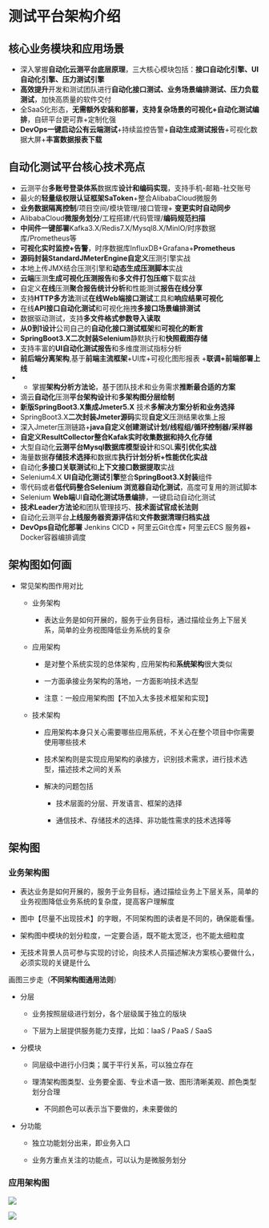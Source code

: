 # 测试平台架构介绍

## 核心业务模块和应用场景

- 深入掌握**自动化云测平台底层原理**，三大核心模块包括：**接口自动化引擎、UI自动化引擎、压力测试引擎**  
- **高效提升**开发和测试团队进行**自动化接口测试、业务场景编排测试、压力负载测试**，加快高质量的软件交付  
- 全SaaS化形态，**无需额外安装和部署，支持复杂场景的可视化+自动化测试编排**，自研平台更可靠+定制化强  
- **DevOps一键启动公有云端测试**+持续监控告警+**自动生成测试报告**+可视化数据大屏+**丰富数据报表下载**

## 自动化测试平台核心技术亮点

- 云测平台**多账号登录体系**数据库**设计和编码实现**，支持手机-邮箱-社交账号
- 最火的**轻量级权限认证框架SaToken**+整合AlibabaCloud微服务
- **业务数据隔离控制**/项目空间/模块管理/接口管理+ **变更实时自动同步**
- AlibabaCloud**微服务划分**/工程搭建/代码管理/**编码规范扫描**
- **中间件一键部署**Kafka3.X/Redis7.X/Mysql8.X/MinIO/时序数据库/Prometheus等
- **可视化实时监控+告警**，时序数据库InfluxDB+Grafana+**Prometheus**
- **源码封装StandardJMeterEngine自定义**压测引擎实战
- 本地上传JMX结合压测引擎和**动态生成压测脚本**实战
- **云端**压测**生成可视化压测报告**和**多文件打包压缩**下载实战
- 自定义**在线**压测**聚合报告统计分析**和性能测试**报告在线分享**
- 支持**HTTP多方法**测试**在线Web端接口测试**工具和**响应结果可视化**
- 在线**API接口自动化测试**和可视化拖拽**多接口场景编排测试**
- 数据驱动测试，支持**多文件格式参数导入读取**
- **从0到1设计**公司自己的**自动化接口测试框架**和**可视化的断言**
- **SpringBoot3.X二次封装Selenium**静默执行和**快照截图存储**
- 支持丰富的**UI自动化测试报告**和多维度测试指标分析
- **前后端分离架构**,基于**前端主流框架**+UI库+可视化图形报表 +**联调+前端部署上线**
- - 掌握**架构分析方法论**，基于团队技术和业务需求**推断最合适的方案**
- 滴云**自动化**压测**平台架构设计**和**多架构图分层绘制**
- **新版SpringBoot3.X集成Jmeter5.X** 技术**多解决方案分析和业务选择**
- SpringBoot3.X**二次封装Jmeter源码**实现**自定义**压测结果收集上报
- 深入Jmeter压测链路+**java自定义创建测试计划/线程组/循环控制器/采样器**
- **自定义ResultCollector整合Kafak实时收集数据和持久化存储**
- 大型自动化**云测平台Mysql数据库模型设计**和SQL**索引优化实战**
- 海量数据**存储技术选择**和数据库**执行计划分析+性能优化实战**
- 自动化**多接口关联测试**和**上下文接口数据提取**实战
- Selenium4.X **UI自动化测试引擎**整合**SpringBoot3.X封装**组件
- 零代码或者**低代码整合Selenium 浏览器自动化测试**，高度可复用的测试脚本
- Selenium **Web端**UI**自动化测试场景编排**，一键启动自动化测试
- **技术Leader方法论**和团队管理技巧、**技术面试官成长法则**
- 自动化云测平台**上线服务器资源评估**和**文件数据清理归档实战**
- **DevOps自动化部署** Jenkins CICD + 阿里云Git仓库+ 阿里云ECS 服务器+ Docker容器编排调度

## 架构图如何画

- 常见架构图作用对比
    
    - 业务架构
        
        - 表达业务是如何开展的，服务于业务目标，通过描绘业务上下层关系，简单的业务视图降低业务系统的复杂
            
    - 应用架构
        
        - 是对整个系统实现的总体架构 , 应用架构和**系统架构**很大类似
            
        - 一方面承接业务架构的落地，一方面影响技术选型
            
        - 注意：一般应用架构图【不加入太多技术框架和实现】
            
    - 技术架构
        
        - 应用架构本身只关心需要哪些应用系统，不关心在整个项目中你需要使用哪些技术
            
        - 技术架构则是实现应用架构的承接方，识别技术需求，进行技术选型，描述技术之间的关系
            
        - 解决的问题包括
            
            - 技术层面的分层、开发语言、框架的选择
                
            - 通信技术、存储技术的选择、非功能性需求的技术选择等

## 架构图

### 业务架构图

- 表达业务是如何开展的，服务于业务目标，通过描绘业务上下层关系，简单的业务视图降低业务系统的复杂度，提高客户理解度
    
- 图中【尽量不出现技术】的字眼，不同架构图的读者是不同的，确保能看懂。
    
- 架构图中模块的划分粒度，一定要合适，既不能太宽泛，也不能太细粒度
    
- 无技术背景人员可参与实现的讨论，向技术人员描述解决方案核心要做什么，必须实现的关键是什么

画图三步走（**不同架构图通用法则**）

- 分层
    
    - 业务按照层级进行划分，各个层级属于独立的版块
        
    - 下层为上层提供服务能力支撑，比如：laaS / PaaS / SaaS
        
- 分模块
    
    - 同层级中进行小归类；属于平行关系，可以独立存在
        
    - 理清架构图类型、业务要全面、专业术语一致、图形清晰美观、颜色类型划分合理
        
        - 不同颜色可以表示当下要做的，未来要做的
            
- 分功能
    
    - 独立功能划分出来，即业务入口
        
    - 业务方重点关注的功能点，可以认为是微服务划分

### 应用架构图


![](../../youdaonote-images/Pasted%20image%2020240729235501.png)

![](../../youdaonote-images/云测试平台产品设计文档%20-%20visual%20selection.svg)